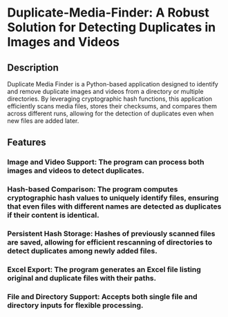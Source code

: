 # Duplicate-Media-Finder: A Robust Solution for Detecting Duplicates in Images and Videos

## Description
Duplicate Media Finder is a Python-based application designed to identify and remove duplicate images and videos from a directory or multiple directories. By leveraging cryptographic hash functions, this application efficiently scans media files, stores their checksums, and compares them across different runs, allowing for the detection of duplicates even when new files are added later.

## Features
### Image and Video Support: The program can process both images and videos to detect duplicates.
### Hash-based Comparison: The program computes cryptographic hash values to uniquely identify files, ensuring that even files with different names are detected as duplicates if their content is identical.
### Persistent Hash Storage: Hashes of previously scanned files are saved, allowing for efficient rescanning of directories to detect duplicates among newly added files.
### Excel Export: The program generates an Excel file listing original and duplicate files with their paths.
### File and Directory Support: Accepts both single file and directory inputs for flexible processing.
